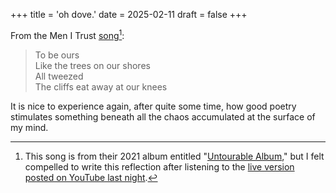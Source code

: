 +++
title = 'oh dove.'
date = 2025-02-11
draft = false
+++

From the Men I Trust [song](https://youtu.be/rwSp40TBOS8?si=r8qBPsujEwRD61i0)[^1]:

> To be ours  
Like the trees on our shores  
All tweezed  
The cliffs eat away at our knees  

It is nice to experience again, after quite some time, how good poetry stimulates something beneath all the chaos accumulated at the surface of my mind.


[^1]: This song is from their 2021 album entitled "[Untourable Album](https://menitrust.bandcamp.com/album/untourable-album)," but I felt compelled to write this reflection after listening to the [live version posted on YouTube last night](https://youtu.be/rwSp40TBOS8?si=r8qBPsujEwRD61i0).